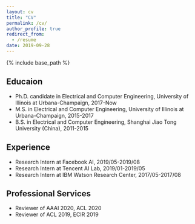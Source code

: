 ```yaml
---
layout: cv
title: "CV"
permalink: /cv/
author_profile: true
redirect_from:
  - /resume
date: 2019-09-28
---
```


{% include base_path %}

## Educaion
* Ph.D. candidate in Electrical and Computer Engineering, University of Illinois at Urbana-Champaign, 2017-Now
* M.S. in Electrical and Computer Engineering, University of Illinois at Urbana-Champaign, 2015-2017
* B.S. in Electrical and Computer Engineering, Shanghai Jiao Tong University (China), 2011-2015

## Experience
* Research Intern at Facebook AI, 2019/05-2019/08
* Research Intern at Tencent AI Lab, 2019/01-2019/05
* Research Intern at IBM Watson Research Center, 2017/05-2017/08

## Professional Services
* Reviewer of AAAI 2020, ACL 2020
* Reviewer of ACL 2019, ECIR 2019
